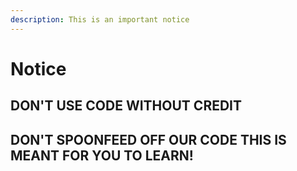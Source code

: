 ```yaml
---
description: This is an important notice
---
```


# Notice

## DON'T USE CODE WITHOUT CREDIT

## DON'T SPOONFEED OFF OUR CODE THIS IS MEANT FOR YOU TO LEARN!
